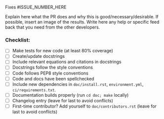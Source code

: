 Fixes #ISSUE_NUMBER_HERE

Explain here what the PR does and why this is good/necessary/desirable. If
possible, insert an image of the results. Write here any help or specific feed
back that you need from the other developers.

### Checklist:

- [ ] Make tests for new code (at least 80% coverage)
- [ ] Create/update docstrings
- [ ] Include relevant equations and citations in docstrings
- [ ] Docstrings follow the style conventions
- [ ] Code follows PEP8 style conventions
- [ ] Code and docs have been spellchecked
- [ ] Include new dependencies in `doc/install.rst`, `environment.yml`, `ci/requirements.txt`.
- [ ] Documentation builds properly (run `cd doc; make` locally)
- [ ] Changelog entry (leave for last to avoid conflicts)
- [ ] First-time contributor? Add yourself to `doc/contributors.rst` (leave for last to avoid conflicts)
